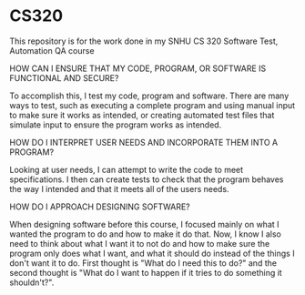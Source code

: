 # CS320

This repository is for the work done in my SNHU CS 320 Software Test, Automation QA course

HOW CAN I ENSURE THAT MY CODE, PROGRAM, OR SOFTWARE IS FUNCTIONAL AND SECURE?

To accomplish this, I test my code, program and software. There are many ways to test, such as executing a complete program and using manual input to make sure it works as intended, or creating automated test files that simulate input to ensure the program works as intended.

HOW DO I INTERPRET USER NEEDS AND INCORPORATE THEM INTO A PROGRAM?

Looking at user needs, I can attempt to write the code to meet specifications. I then can create tests to check that the program behaves the way I intended and that it meets all of the users needs.

HOW DO I APPROACH DESIGNING SOFTWARE?

When designing software before this course, I focused mainly on what I wanted the program to do and how to make it do that. Now, I know I also need to think about what I want it to not do and how to make sure the program only does what I want, and what it should do instead of the things I don't want it to do. First thought is "What do I need this to do?" and the second thought is "What do I want to happen if it tries to do something it shouldn't?".
